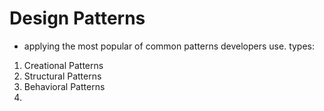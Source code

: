 # Design Patterns
- applying the most popular of common patterns developers use.
types:
1. Creational Patterns
2. Structural Patterns
3. Behavioral Patterns
4. 